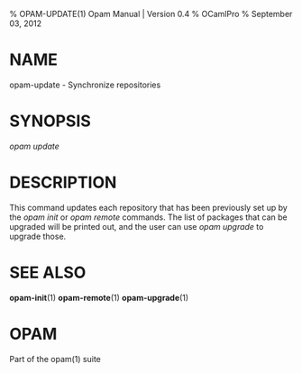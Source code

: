 % OPAM-UPDATE(1) Opam Manual | Version 0.4
% OCamlPro
% September 03, 2012

# NAME

opam-update - Synchronize repositories

# SYNOPSIS

*opam update*

# DESCRIPTION

This command updates each repository that has been previously set up
by the *opam init* or *opam remote* commands. The list of packages
that can be upgraded will be printed out, and the user can use *opam
upgrade* to upgrade those.

# SEE ALSO

**opam-init**(1) **opam-remote**(1) **opam-upgrade**(1)

# OPAM

Part of the opam(1) suite
